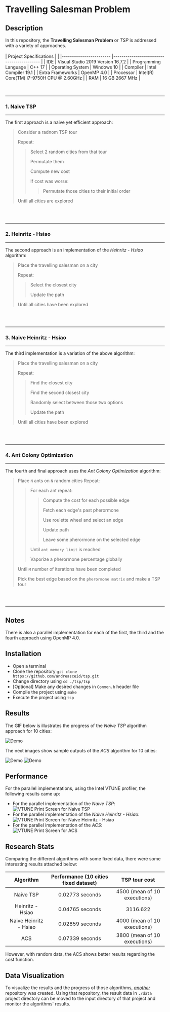 # Travelling Salesman Problem

## Description

In this repository, the **Travelling Salesman Problem** or *TSP* is addressed with a variety of approaches. 
<br/>
<br/>
| Project Specifications 	|                                          	|
|------------------------	|------------------------------------------	|
|                    IDE 	| Visual Studio 2019 Version 16.7.2        	|
|   Programming Language 	| C++ 17                                   	|
|       Operating System 	| Windows 10                               	|
|               Compiler 	| Intel Compiler 19.1                      	|
|       Extra Frameworks 	| OpenMP 4.0                               	|
|              Processor 	| Intel(R) Core(TM) i7-9750H CPU @ 2.60GHz 	|
|                    RAM 	| 16 GB 2667 MHz                           	|
<br/>
<br/>
<br/>

---
### 1. Naive TSP
---

The first approach is a naive yet efficient approach: 

> Consider a radnom TSP tour
>
> Repeat:
>> Select 2 random cities from that tour
>>
>> Permutate them
>>
>> Compute new cost
>>
>> If cost was worse:
>>
>>> Permutate those cities to their initial order
>
> Until all cities are explored 
<br/>
<br/>

---
### 2. Heinritz - Hsiao
---
The second approach is an implementation of the *Heinritz - Hsiao* algorithm:

> Place the travelling salesman on a city
>
> Repeat:
>> Select the closest city
>>
>> Update the path
>>
> Until all cities have been explored
<br/>
<br/>

---
### 3. Naive Heinritz - Hsiao
---
The third implementation is a variation of the above algorithm:

> Place the travelling salesman on a city
>
> Repeat:
>> Find the closest city
>>
>> Find the second closest city
>>
>> Randomly select between those two options
>>
>> Update the path
>>
> Until all cities have been explored
<br/>
<br/>

---
### 4. Ant Colony Optimization
---
The fourth and final approach uses the *Ant Colony Optimization* algorithm:

> Place `N` ants on `N` random cities
> Repeat:
>> For each ant repeat:
>>
>>> Compute the cost for each possible edge
>>>
>>> Fetch each edge's past pherormone
>>>
>>> Use roulette wheel and select an edge
>>>
>>> Update path
>>>
>>> Leave some pherormone on the selected edge
>>>
>> Until `ant memory limit` is reached
>>
>> Vaporize a pherormone percentage globally
>>
> Until `M` number of iterations have been completed
>
> Pick the best edge based on the `pherormone matrix` and make a TSP tour
<br/>
<br/>

---
## Notes

There is also a parallel implementation for each of the first, the third and the fourth approach using OpenMP 4.0. 

## Installation

* Open a terminal
* Clone the repository `git clone https://github.com/andreasceid/tsp.git`
* Change directory using `cd ./tsp/tsp`
* [Optional] Make any desired changes in `Common.h` header file
* Compile the project using `make`
* Execute the project using `tsp`

## Results

The GIF below is illustrates the progress of the *Naive TSP* algorithm approach for 10 cities:

![Demo](tsp.gif)

The next images show sample outputs of the *ACS* algorithm for 10 cities:

![Demo](acs_1.png)
![Demo](acs_2.png)

## Performance

For the parallel implementations, using the Intel VTUNE profiler, the following results came up:

* For the parallel implementation of the *Naive TSP*: <br/>
![VTUNE Print Screen for Naive TSP](naive_tsp_vtune.PNG)
* For the parallel implementation of the *Naive Heinritz - Hsiao*: <br/>
![VTUNE Print Screen for Naive Heinritz - Hsiao](naive_hein_hs_vtune.PNG)
* For the parallel implementation of the *ACS*: <br/>
![VTUNE Print Screen for ACS](acs_vtune.PNG)

## Research Stats

Comparing the different algorithms with some fixed data, there were some interesting results attached below:

|        Algorithm       	| Performance (10 cities fixed dataset) 	|         TSP tour cost        	|
|:----------------------:	|:-------------------------------------:	|:----------------------------:	|
|        Naive TSP       	|            0.02773 seconds            	| 4500 (mean of 10 executions) 	|
|    Heinritz - Hsiao    	|            0.04765 seconds            	|           3116.622           	|
| Naive Heinritz - Hsiao 	|            0.02859 seconds            	| 4000 (mean of 10 executions) 	|
|           ACS          	|            0.07339 seconds            	| 3800 (mean of 10 executions) 	|

However, with random data, the ACS shows better results regarding the cost function.

## Data Visualization

To visualize the results and the progress of those algorithms, *[another](https://github.com/andreasceid/csv2networkx)* repository was created. Using that repository, the result data in `./data` project directory can be moved to the input directory of that project and monitor the algorithms' results. 
